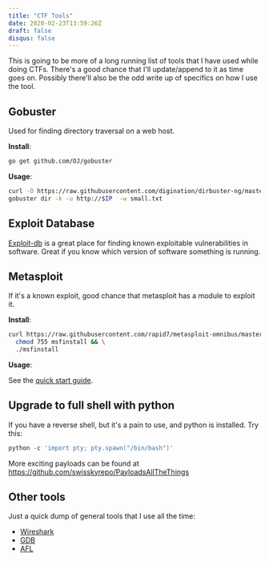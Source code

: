 ```yaml
---
title: "CTF Tools"
date: 2020-02-23T13:59:26Z
draft: false
disqus: false
---
```


This is going to be more of a long running list of tools that I have used while
doing CTFs. There's a good chance that I'll update/append to it as time goes
on. Possibly there'll also be the odd write up of specifics on how I use the
tool.

## Gobuster

Used for finding directory traversal on a web host.

 **Install**: 

```bash
go get github.com/OJ/gobuster
```

**Usage**:

```bash
curl -O https://raw.githubusercontent.com/digination/dirbuster-ng/master/wordlists/small.txt
gobuster dir -k -u http://$IP  -w small.txt
```

## Exploit Database

[Exploit-db](https://www.exploit-db.com/) is a great place for finding known exploitable vulnerabilities in software. Great if you know
which version of software something is running.

## Metasploit

If it's a known exploit, good chance that metasploit has a module to exploit it.

**Install**:

```bash
curl https://raw.githubusercontent.com/rapid7/metasploit-omnibus/master/config/templates/metasploit-framework-wrappers/msfupdate.erb > msfinstall && \
  chmod 755 msfinstall && \
  ./msfinstall
```

**Usage**:

See the [quick start guide](https://metasploit.help.rapid7.com/docs).

## Upgrade to full shell with python

If you have a reverse shell, but it's a pain to use, and python is installed. Try this:

```python
python -c 'import pty; pty.spawn("/bin/bash")'
```

More exciting payloads can be found at https://github.com/swisskyrepo/PayloadsAllTheThings

## Other tools

Just a quick dump of general tools that I use all the time:

 * [Wireshark](https://www.wireshark.org/)
 * [GDB](https://www.gnu.org/software/gdb/)
 * [AFL](https://github.com/google/AFL)
